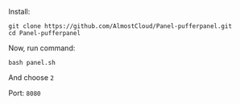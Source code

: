 Install:
```
git clone https://github.com/AlmostCloud/Panel-pufferpanel.git
cd Panel-pufferpanel
```

Now, run command:
```
bash panel.sh
```

And choose ```2```

Port: ```8080```
